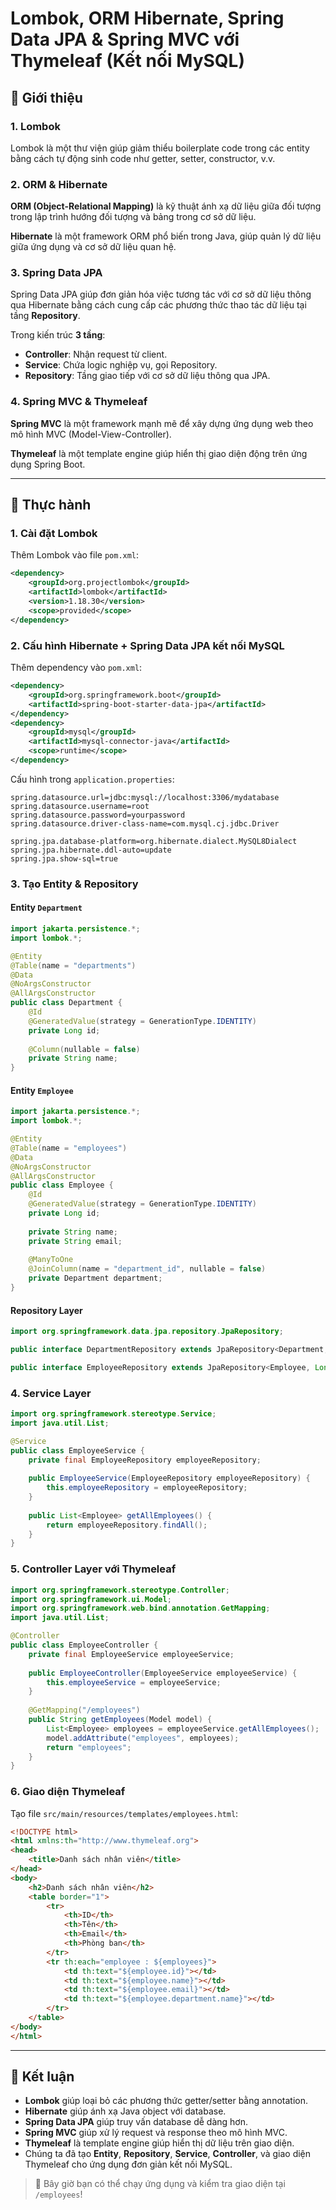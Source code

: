 # Lombok, ORM Hibernate, Spring Data JPA & Spring MVC với Thymeleaf (Kết nối MySQL)

## 🔹 Giới thiệu

### 1. Lombok

Lombok là một thư viện giúp giảm thiểu boilerplate code trong các entity bằng cách tự động sinh code như getter, setter, constructor, v.v.

### 2. ORM & Hibernate

**ORM (Object-Relational Mapping)** là kỹ thuật ánh xạ dữ liệu giữa đối tượng trong lập trình hướng đối tượng và bảng trong cơ sở dữ liệu.

**Hibernate** là một framework ORM phổ biến trong Java, giúp quản lý dữ liệu giữa ứng dụng và cơ sở dữ liệu quan hệ.

### 3. Spring Data JPA

Spring Data JPA giúp đơn giản hóa việc tương tác với cơ sở dữ liệu thông qua Hibernate bằng cách cung cấp các phương thức thao tác dữ liệu tại tầng **Repository**.

Trong kiến trúc **3 tầng**:

- **Controller**: Nhận request từ client.
- **Service**: Chứa logic nghiệp vụ, gọi Repository.
- **Repository**: Tầng giao tiếp với cơ sở dữ liệu thông qua JPA.

### 4. Spring MVC & Thymeleaf

**Spring MVC** là một framework mạnh mẽ để xây dựng ứng dụng web theo mô hình MVC (Model-View-Controller).

**Thymeleaf** là một template engine giúp hiển thị giao diện động trên ứng dụng Spring Boot.

---

## 🔹 Thực hành

### 1. Cài đặt Lombok

Thêm Lombok vào file `pom.xml`:

```xml
<dependency>
    <groupId>org.projectlombok</groupId>
    <artifactId>lombok</artifactId>
    <version>1.18.30</version>
    <scope>provided</scope>
</dependency>
```

### 2. Cấu hình Hibernate + Spring Data JPA kết nối MySQL

Thêm dependency vào `pom.xml`:

```xml
<dependency>
    <groupId>org.springframework.boot</groupId>
    <artifactId>spring-boot-starter-data-jpa</artifactId>
</dependency>
<dependency>
    <groupId>mysql</groupId>
    <artifactId>mysql-connector-java</artifactId>
    <scope>runtime</scope>
</dependency>
```

Cấu hình trong `application.properties`:

```properties
spring.datasource.url=jdbc:mysql://localhost:3306/mydatabase
spring.datasource.username=root
spring.datasource.password=yourpassword
spring.datasource.driver-class-name=com.mysql.cj.jdbc.Driver

spring.jpa.database-platform=org.hibernate.dialect.MySQL8Dialect
spring.jpa.hibernate.ddl-auto=update
spring.jpa.show-sql=true
```

### 3. Tạo Entity & Repository

#### Entity `Department`

```java
import jakarta.persistence.*;
import lombok.*;

@Entity
@Table(name = "departments")
@Data
@NoArgsConstructor
@AllArgsConstructor
public class Department {
    @Id
    @GeneratedValue(strategy = GenerationType.IDENTITY)
    private Long id;
    
    @Column(nullable = false)
    private String name;
}
```

#### Entity `Employee`

```java
import jakarta.persistence.*;
import lombok.*;

@Entity
@Table(name = "employees")
@Data
@NoArgsConstructor
@AllArgsConstructor
public class Employee {
    @Id
    @GeneratedValue(strategy = GenerationType.IDENTITY)
    private Long id;
    
    private String name;
    private String email;
    
    @ManyToOne
    @JoinColumn(name = "department_id", nullable = false)
    private Department department;
}
```

#### Repository Layer

```java
import org.springframework.data.jpa.repository.JpaRepository;

public interface DepartmentRepository extends JpaRepository<Department, Long> {}

public interface EmployeeRepository extends JpaRepository<Employee, Long> {}
```

### 4. Service Layer

```java
import org.springframework.stereotype.Service;
import java.util.List;

@Service
public class EmployeeService {
    private final EmployeeRepository employeeRepository;
    
    public EmployeeService(EmployeeRepository employeeRepository) {
        this.employeeRepository = employeeRepository;
    }
    
    public List<Employee> getAllEmployees() {
        return employeeRepository.findAll();
    }
}
```

### 5. Controller Layer với Thymeleaf

```java
import org.springframework.stereotype.Controller;
import org.springframework.ui.Model;
import org.springframework.web.bind.annotation.GetMapping;
import java.util.List;

@Controller
public class EmployeeController {
    private final EmployeeService employeeService;
    
    public EmployeeController(EmployeeService employeeService) {
        this.employeeService = employeeService;
    }
    
    @GetMapping("/employees")
    public String getEmployees(Model model) {
        List<Employee> employees = employeeService.getAllEmployees();
        model.addAttribute("employees", employees);
        return "employees";
    }
}
```

### 6. Giao diện Thymeleaf

Tạo file `src/main/resources/templates/employees.html`:

```html
<!DOCTYPE html>
<html xmlns:th="http://www.thymeleaf.org">
<head>
    <title>Danh sách nhân viên</title>
</head>
<body>
    <h2>Danh sách nhân viên</h2>
    <table border="1">
        <tr>
            <th>ID</th>
            <th>Tên</th>
            <th>Email</th>
            <th>Phòng ban</th>
        </tr>
        <tr th:each="employee : ${employees}">
            <td th:text="${employee.id}"></td>
            <td th:text="${employee.name}"></td>
            <td th:text="${employee.email}"></td>
            <td th:text="${employee.department.name}"></td>
        </tr>
    </table>
</body>
</html>
```

---

## 🔹 Kết luận

- **Lombok** giúp loại bỏ các phương thức getter/setter bằng annotation.
- **Hibernate** giúp ánh xạ Java object với database.
- **Spring Data JPA** giúp truy vấn database dễ dàng hơn.
- **Spring MVC** giúp xử lý request và response theo mô hình MVC.
- **Thymeleaf** là template engine giúp hiển thị dữ liệu trên giao diện.
- Chúng ta đã tạo **Entity**, **Repository**, **Service**, **Controller**, và giao diện Thymeleaf cho ứng dụng đơn giản kết nối MySQL.

> 🚀 Bây giờ bạn có thể chạy ứng dụng và kiểm tra giao diện tại `/employees`!

